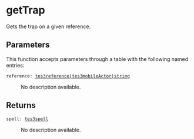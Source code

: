 # getTrap

Gets the trap on a given reference.

## Parameters

This function accepts parameters through a table with the following named entries:

<dl class="describe">
<dt><code class="descname">reference: <a href="https://mwse.readthedocs.io/en/latest/lua/type/tes3reference|tes3mobileActor|string.html">tes3reference|tes3mobileActor|string</a></code></dt>
<dd>

No description available.

</dd>
</dl>

## Returns

<dl class="describe">
<dt><code class="descname">spell: <a href="https://mwse.readthedocs.io/en/latest/lua/type/tes3spell.html">tes3spell</a></code></dt>
<dd>

No description available.

</dd>
</dl>
